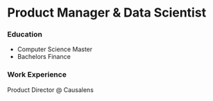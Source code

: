 # Product Manager & Data Scientist

### Education
- Computer Science Master
- Bachelors Finance

### Work Experience
Product Director @ Causalens 

